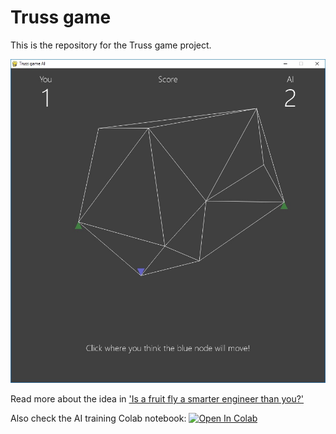 # Truss game
This is the repository for the Truss game project.

![Gameplay screenshot](images/screenshot.jpg "Gameplay screenshot")

Read more about the idea in ['Is a fruit fly a smarter engineer than you?'](https://marton-krauter.medium.com/is-a-fruit-fly-a-smarter-engineer-than-you-850db1031fe8)

Also check the AI training Colab notebook: [![Open In Colab](https://colab.research.google.com/assets/colab-badge.svg)](https://colab.research.google.com/github/mkrauter/TrussGame/blob/master/truss_game_AI_training.ipynb)
